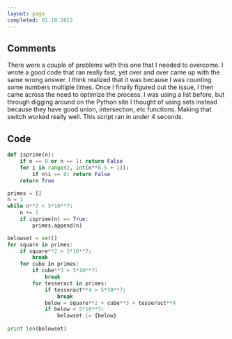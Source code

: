 ```yaml
---
layout: page
completed: 01.10.2012
---
```


## Comments

There were a couple of problems with this one that I needed to overcome. I
wrote a good code that ran really fast, yet over and over came up with the same
wrong answer. I think realized that it was because I was counting some numbers
multiple times. Once I finally figured out the issue, I then came across the
need to optimize the process. I was using a list before, but through digging
around on the Python site I thought of using sets instead because they have
good union, intersection, etc functions. Making that switch worked really well.
This script ran in under 4 seconds.

## Code

```python
def isprime(n):
	if n == 0 or n == 1: return False
	for i in range(2, int(n**0.5 + 1)):
		if n%i == 0: return False
	return True

primes = []
n = 1
while n**2 < 5*10**7:
	n += 1
	if isprime(n) == True:
		primes.append(n)

belowset = set()
for square in primes:
	if square**2 > 5*10**7:
		break
	for cube in primes:
		if cube**3 > 5*10**7:
			break
		for tesseract in primes:
			if tesseract**4 > 5*10**7:
				break
			below = square**2 + cube**3 + tesseract**4
			if below < 5*10**7:
				belowset |= {below}
				
print len(belowset)
```
